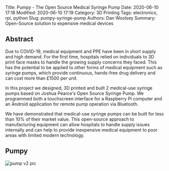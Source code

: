 Title: Pumpy - The Open Source Medical Syringe Pump
Date: 2020-06-10 17:18
Modified: 2020-06-10 17:19
Category: 3D Printing
Tags: electronics, rpi, python
Slug: pumpy-syringe-pump
Authors: Dan Woolsey
Summary: Open-Source solution to expensive medical devices

## Abstract

Due to COVID-19, medical equipment and PPE have been in short supply and high demand. For the first time,
hospitals relied on individuals to 3D print face masks to handle the growing supply concerns they faced.
This has the potential to be applied to other forms of medical equipment such as syringe pumps, which provide
continuous, hands-free drug delivery and can cost more than £1500 per unit.

In this project we designed, 3D printed and built 2 medical-use syringe pumps based on Joshua Pearce's Open
Source Syringe Pump. We programmed both a touchscreen interface for a Raspberry Pi computer and an Android
application for remote pump operation via Bluetooth.

We have demonstrated that medical-use syringe pumps can be built for less than 10% of their market value. This
open-source approach to manufacturing equipment can allow hospitals to handle supply issues internally and can
help to provide inexpensive medical equipment to poor areas with limited modern technology.

## Pumpy

![pump v2 pic](/images/pump-v2-pic.png)
